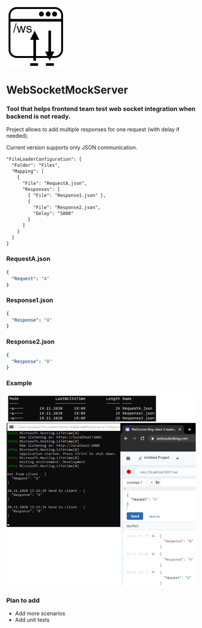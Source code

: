 ![WebSocketMockServer](logo.PNG)
# WebSocketMockServer

### Tool that helps frontend team test web socket integration when backend is not ready.

Project allows to add multiple responses for one request (with delay if needed).

Current version supports only JSON communication.

```
"FileLoaderConfiguration": {
  "Folder": "Files",
  "Mapping": [
    {
      "File": "RequestA.json",
      "Responses": [
        { "File": "Response1.json" },
        {
          "File": "Response2.json",
          "Delay": "5000"
        }
      ]
    }
  ]
}
```

### RequestA.json

```yaml
{
  "Request": "A"
}
```

### Response1.json

```yaml
{
  "Response": "A"
}
```

### Response2.json

```yaml
{
  "Response": "B"
}
```

### Example

![example](Example.png)

### Plan to add
* Add more scenarios
* Add unit tests
